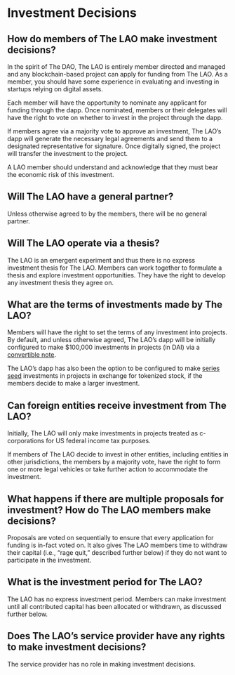 # Investment Decisions

## How do members of The LAO make investment decisions?

In the spirit of The DAO, The LAO is entirely member directed and managed and any blockchain-based project can apply for funding from The LAO.  As a member, you should have some experience in evaluating and investing in startups relying on digital assets.  

Each member will have the opportunity to nominate any applicant for funding through the dapp.  Once nominated, members or their delegates will have the right to vote on whether to invest in the project through the dapp.

If members agree via a majority vote to approve an investment, The LAO’s dapp will generate the necessary legal agreements and send them to a designated representative for signature.  Once digitally signed, the project will transfer the investment to the project.

A LAO member should understand and acknowledge that they must bear the economic risk of this investment.  

## Will The LAO have a general partner?

Unless otherwise agreed to by the members, there will be no general partner.

## Will The LAO operate via a thesis?

The LAO is an emergent experiment and thus there is no express investment thesis for The LAO.  Members can work together to formulate a thesis and explore investment opportunities.  They have the right to develop any investment thesis they agree on.

## What are the terms of investments made by The LAO?

Members will have the right to set the terms of any investment into projects.  By default, and unless otherwise agreed, The LAO’s dapp will be initially configured to make $100,000 investments in projects (in DAI) via a [convertible note](https://consensys.net/convertible-note/).

The LAO’s dapp has also been the option to be configured to make [series seed](http://seriesseed.com/) investments in projects in exchange for tokenized stock, if the members decide to make a larger investment.

## Can foreign entities receive investment from The LAO?

Initially, The LAO will only make investments in projects treated as c-corporations for US federal income tax purposes.

If members of The LAO decide to invest in other entities, including entities in other jurisdictions, the members by a majority vote, have the right to form one or more legal vehicles or take further action to accommodate the investment.

## What happens if there are multiple proposals for investment?  How do The LAO members make decisions?

Proposals are voted on sequentially to ensure that every application for funding is in-fact voted on.   It also gives The LAO members time to withdraw their capital (i.e., “rage quit,” described further below) if they do not want to participate in the investment.

## What is the investment period for The LAO?

The LAO has no express investment period.  Members can make investment until all contributed capital has been allocated or withdrawn, as discussed further below.

## Does The LAO’s service provider have any rights to make investment decisions?

The service provider has no role in making investment decisions.
